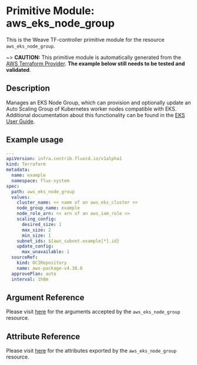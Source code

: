
# Primitive Module: aws_eks_node_group

This is the Weave TF-controller primitive module for the resource `aws_eks_node_group`.

~> **CAUTION:** This primitive module is automatically generated from the [AWS Terraform Provider](https://registry.terraform.io/providers/hashicorp/aws/latest/docs/resources/eks_node_group). **The example below still needs to be tested and validated**.

## Description

Manages an EKS Node Group, which can provision and optionally update an Auto Scaling Group of Kubernetes worker nodes compatible with EKS. Additional documentation about this functionality can be found in the [EKS User Guide](https://docs.aws.amazon.com/eks/latest/userguide/managed-node-groups.html).

## Example usage

```yaml
---
apiVersion: infra.contrib.fluxcd.io/v1alpha1
kind: Terraform
metadata:
  name: example
  namespace: flux-system
spec:
  path: aws_eks_node_group
  values:
    cluster_name: << name of an aws_eks_cluster >>
    node_group_name: example
    node_role_arn: << arn of an aws_iam_role >>
    scaling_config:
      desired_size: 1
      max_size: 2
      min_size: 1
    subnet_ids: ${aws_subnet.example[*].id}
    update_config:
      max_unavailable: 1
  sourceRef:
    kind: OCIRepository
    name: aws-package-v4.38.0
  approvePlan: auto
  interval: 1h0m
```

## Argument Reference

Please visit [here](https://registry.terraform.io/providers/hashicorp/aws/latest/docs/resources/eks_node_group#argument-reference) for the arguments accepted by the `aws_eks_node_group` resource.

## Attribute Reference

Please visit [here](https://registry.terraform.io/providers/hashicorp/aws/latest/docs/resources/eks_node_group#attributes-reference) for the attributes exported by the `aws_eks_node_group` resource.
